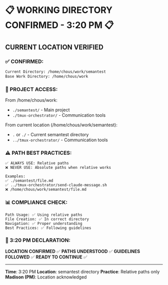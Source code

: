 # 📋 WORKING DIRECTORY CONFIRMED - 3:20 PM 📋

## CURRENT LOCATION VERIFIED

### ✅ CONFIRMED:
```bash
Current Directory: /home/chous/work/semantest
Base Work Directory: /home/chous/work
```

### 📁 PROJECT ACCESS:
From /home/chous/work:
- `./semantest/` - Main project
- `./tmux-orchestrator/` - Communication tools

From current location (/home/chous/work/semantest):
- `.` or `./` - Current semantest directory
- `../tmux-orchestrator/` - Communication tools

### ⚠️ PATH BEST PRACTICES:
```
✅ ALWAYS USE: Relative paths
❌ NEVER USE: Absolute paths when relative works

Examples:
✅ ./semantest/file.md
✅ ../tmux-orchestrator/send-claude-message.sh
❌ /home/chous/work/semantest/file.md
```

### 📊 COMPLIANCE CHECK:
```
Path Usage: ✅ Using relative paths
File Creation: ✅ In correct directory
Navigation: ✅ Proper understanding
Best Practices: ✅ Following guidelines
```

### 📌 3:20 PM DECLARATION:
**LOCATION CONFIRMED** ✅
**PATHS UNDERSTOOD** ✅
**GUIDELINES FOLLOWED** ✅
**READY TO CONTINUE** ✅

---
**Time**: 3:20 PM
**Location**: semantest directory
**Practice**: Relative paths only
**Madison (PM)**: Location acknowledged